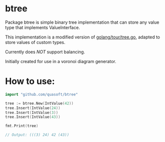 # btree
Package btree is simple binary tree implementation that can store
any value type that implements ValueInterface.

This implementation is a modified version of [golang/tour/tree.go](https://github.com/golang/tour/blob/master/tree/tree.go), adapted to store values of custom types.

Currently does *NOT* support balancing.

Initially created for use in a voronoi diagram generator.

# How to use:

```go
import "github.com/quasoft/btree"

tree := btree.New(IntValue(42))
tree.Insert(IntValue(24))
tree.Insert(IntValue(3))
tree.Insert(IntValue(43))

fmt.Print(tree)

// Output: (((3) 24) 42 (43))
```